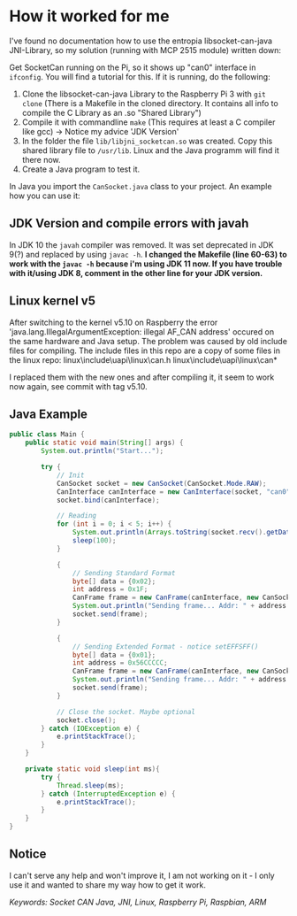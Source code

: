 # How it worked for me
I've found no documentation how to use the entropia libsocket-can-java JNI-Library, so my solution (running with MCP 2515 module) written down:

Get SocketCan running on the Pi, so it shows up "can0" interface in `ifconfig`. You will find a tutorial for this. If it is running, do the following:

1. Clone the libsocket-can-java Library to the Raspberry Pi 3 with `git clone` (There is a Makefile in the cloned directory. It contains all info to compile the C Library as an .so "Shared Library")
2. Compile it with commandline `make` (This requires at least a C compiler like gcc) -> Notice my advice 'JDK Version'
3. In the folder the file `lib/libjni_socketcan.so` was created. Copy this shared library file to `/usr/lib`. Linux and the Java programm will find it there now.
4. Create a Java program to test it.

In Java you import the `CanSocket.java` class to your project. An example how you can use it:

## JDK Version and compile errors with javah
In JDK 10 the `javah` compiler was removed. It was set deprecated in JDK 9(?) and replaced by using `javac -h`.
**I changed the Makefile (line 60-63) to work with the `javac -h` because i'm using JDK 11 now. If you have trouble with it/using JDK 8, comment in the other line for your JDK version.**

## Linux kernel v5
After switching to the kernel v5.10 on Raspberry the error 'java.lang.IllegalArgumentException: illegal AF_CAN address' occured on the same hardware and Java setup. The problem was caused by old include files for compiling. 
The include files in this repo are a copy of some files in the linux repo:
linux\include\uapi\linux\can.h
linux\include\uapi\linux\can\*

I replaced them with the new ones and after compiling it, it seem to work now again, see commit with tag v5.10.

## Java Example
```java
public class Main {
    public static void main(String[] args) {
        System.out.println("Start...");

        try {
            // Init
            CanSocket socket = new CanSocket(CanSocket.Mode.RAW);
            CanInterface canInterface = new CanInterface(socket, "can0"); // Must be the name of the can interface you find in ifconfig
            socket.bind(canInterface);

            // Reading
            for (int i = 0; i < 5; i++) {
                System.out.println(Arrays.toString(socket.recv().getData())); // Will hang on if there is no data to receive.
                sleep(100);
            }

            {
                // Sending Standard Format
                byte[] data = {0x02};
                int address = 0x1F;
                CanFrame frame = new CanFrame(canInterface, new CanSocket.CanId(address), data);
                System.out.println("Sending frame... Addr: " + address + " Data: " + Arrays.toString(data));
                socket.send(frame);
            }

            {
                // Sending Extended Format - notice setEFFSFF()
                byte[] data = {0x01};
                int address = 0x56CCCCC;            
                CanFrame frame = new CanFrame(canInterface, new CanSocket.CanId(address).setEFFSFF(), data);
                System.out.println("Sending frame... Addr: " + address + " Data: " + Arrays.toString(data));
                socket.send(frame);
            }

            // Close the socket. Maybe optional
            socket.close();
        } catch (IOException e) {
            e.printStackTrace();
        }
    }

    private static void sleep(int ms){
        try {
            Thread.sleep(ms);
        } catch (InterruptedException e) {
            e.printStackTrace();
        }
    }
}
```

## Notice
I can't serve any help and won't improve it, I am not working on it - I only use it and wanted to share my way how to get it work.

*Keywords: Socket CAN Java, JNI, Linux, Raspberry Pi, Raspbian, ARM*
